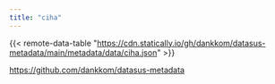 ```yaml
---
title: "ciha"
---
```


{{< remote-data-table "https://cdn.statically.io/gh/dankkom/datasus-metadata/main/metadata/data/ciha.json" >}}

https://github.com/dankkom/datasus-metadata

